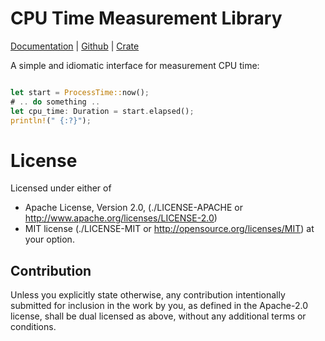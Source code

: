 CPU Time Measurement Library
============================

[Documentation](https://docs.rs/cpu-time) |
[Github](https://github.com/tailhook/cpu-time) |
[Crate](https://crates.io/crates/cpu-time)


A simple and idiomatic interface for measurement CPU time:

```rust

let start = ProcessTime::now();
# .. do something ..
let cpu_time: Duration = start.elapsed();
println!(" {:?}");

```


License
=======

Licensed under either of

* Apache License, Version 2.0,
  (./LICENSE-APACHE or http://www.apache.org/licenses/LICENSE-2.0)
* MIT license (./LICENSE-MIT or http://opensource.org/licenses/MIT)
  at your option.

Contribution
------------

Unless you explicitly state otherwise, any contribution intentionally
submitted for inclusion in the work by you, as defined in the Apache-2.0
license, shall be dual licensed as above, without any additional terms or
conditions.

